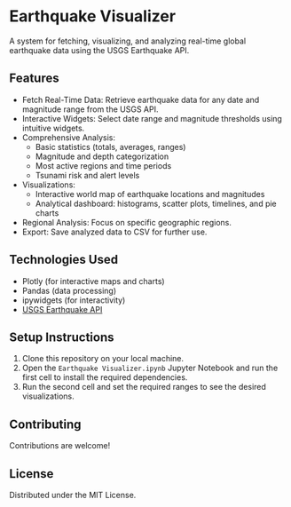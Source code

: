 # Earthquake Visualizer

A system for fetching, visualizing, and analyzing real-time global earthquake data using the USGS Earthquake API.

## Features
- Fetch Real-Time Data: Retrieve earthquake data for any date and magnitude range from the USGS API.
- Interactive Widgets: Select date range and magnitude thresholds using intuitive widgets.
- Comprehensive Analysis:
  - Basic statistics (totals, averages, ranges)
  - Magnitude and depth categorization
  - Most active regions and time periods
  - Tsunami risk and alert levels
- Visualizations:
  - Interactive world map of earthquake locations and magnitudes
  - Analytical dashboard: histograms, scatter plots, timelines, and pie charts
- Regional Analysis: Focus on specific geographic regions.
- Export: Save analyzed data to CSV for further use.

## Technologies Used
- Plotly (for interactive maps and charts)
- Pandas (data processing)
- ipywidgets (for interactivity)
- [USGS Earthquake API](https://earthquake.usgs.gov/fdsnws/event/1/)

## Setup Instructions
1. Clone this repository on your local machine.
2. Open the `Earthquake Visualizer.ipynb` Jupyter Notebook and run the first cell to install the required dependencies.
3. Run the second cell and set the required ranges to see the desired visualizations.

## Contributing

Contributions are welcome!

## License

Distributed under the MIT License.  
